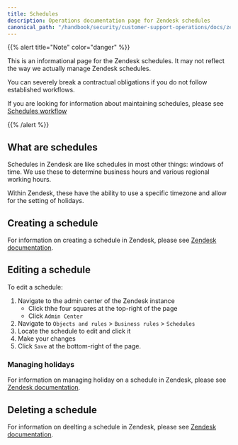 ```yaml
---
title: Schedules
description: Operations documentation page for Zendesk schedules
canonical_path: "/handbook/security/customer-support-operations/docs/zendesk/schedules"
---
```


{{% alert title="Note" color="danger" %}}

This is an informational page for the Zendesk schedules. It may not reflect the way we actually manage Zendesk schedules.

You can severely break a contractual obligations if you do not follow established workflows.

If you are looking for information about maintaining schedules, please see [Schedules workflow](../../workflows/zendesk/schedules)

{{% /alert %}}

## What are schedules

Schedules in Zendesk are like schedules in most other things: windows of time. We use these to determine business hours and various regional working hours.

Within Zendesk, these have the ability to use a specific timezone and allow for the setting of holidays.

## Creating a schedule

For information on creating a schedule in Zendesk, please see [Zendesk documentation](https://support.zendesk.com/hc/en-us/articles/4408842938522-Setting-your-schedule-with-business-hours-and-holidays#topic_5tx_m3d_np).

## Editing a schedule

To edit a schedule:

1. Navigate to the admin center of the Zendesk instance
   - Click thhe four squares at the top-right of the page
   - Click `Admin Center`
1. Navigate to `Objects and rules` > `Business rules` > `Schedules`
1. Locate the schedule to edit and click it
1. Make your changes
1. Click `Save` at the bottom-right of the page.

### Managing holidays

For information on managing holiday on a schedule in Zendesk, please see [Zendesk documentation](https://support.zendesk.com/hc/en-us/articles/4408842938522-Setting-your-schedule-with-business-hours-and-holidays#topic_m5t_mt2_jq).

## Deleting a schedule

For information on deelting a schedule in Zendesk, please see [Zendesk documentation](https://support.zendesk.com/hc/en-us/articles/4408842938522-Setting-your-schedule-with-business-hours-and-holidays#topic_hnx_fpz_ls).
